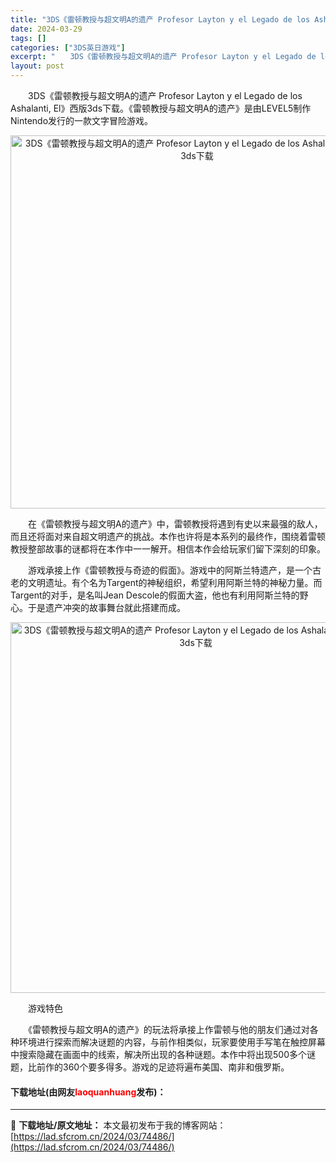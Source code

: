 ```yaml
---
title: "3DS《雷顿教授与超文明A的遗产 Profesor Layton y el Legado de los Ashalanti, El》西版3ds下载"
date: 2024-03-29
tags: []
categories: ["3DS英日游戏"]
excerpt: "　　3DS《雷顿教授与超文明A的遗产 Profesor Layton y el Legado de los Ashalanti, El》西版3ds下载。《雷顿教授与超文明A的遗产》是由LEVEL5制作Nintendo发行的一款文字冒险游戏。 　　在《雷顿教授与超文明A的遗产》中，雷顿教授将遇到有史以&hellip;"
layout: post
---
```


 <p>　　3DS《雷顿教授与超文明A的遗产 Profesor Layton y el Legado de los Ashalanti, El》西版3ds下载。《雷顿教授与超文明A的遗产》是由LEVEL5制作Nintendo发行的一款文字冒险游戏。</p> <p align="center"><img align="" border="0" src="https://lad.sfcrom.cn/wp-content/uploads/2024/03/20240329_6606297f67e64.png" width="597" alt="3DS《雷顿教授与超文明A的遗产 Profesor Layton y el Legado de los Ashalanti, El》西版3ds下载" /></p> <p>　　在《雷顿教授与超文明A的遗产》中，雷顿教授将遇到有史以来最强的敌人，而且还将面对来自超文明遗产的挑战。本作也许将是本系列的最终作，围绕着雷顿教授整部故事的谜都将在本作中一一解开。相信本作会给玩家们留下深刻的印象。</p> <p>　　游戏承接上作《雷顿教授与奇迹的假面》。游戏中的阿斯兰特遗产，是一个古老的文明遗址。有个名为Targent的神秘组织，希望利用阿斯兰特的神秘力量。而Targent的对手，是名叫Jean Descole的假面大盗，他也有利用阿斯兰特的野心。于是遗产冲突的故事舞台就此搭建而成。</p> <p align="center"><img align="" border="0" src="https://lad.sfcrom.cn/wp-content/uploads/2024/03/20240329_66062980ae5ce.png" width="593" alt="3DS《雷顿教授与超文明A的遗产 Profesor Layton y el Legado de los Ashalanti, El》西版3ds下载" /></p> <p>　　游戏特色</p> <p>　　《雷顿教授与超文明A的遗产》的玩法将承接上作雷顿与他的朋友们通过对各种环境进行探索而解决谜题的内容，与前作相类似，玩家要使用手写笔在触控屏幕中搜索隐藏在画面中的线索，解决所出现的各种谜题。本作中将出现500多个谜题，比前作的360个要多得多。游戏的足迹将遍布美国、南非和俄罗斯。</p> <p><h4>下载地址(由网友<font color="red">laoquanhuang</font>发布)：</h4></p> 

---
📖 **下载地址/原文地址：** 本文最初发布于我的博客网站：[https://lad.sfcrom.cn/2024/03/74486/](https://lad.sfcrom.cn/2024/03/74486/)
